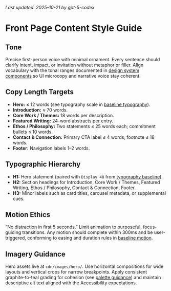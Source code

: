 _Last updated: 2025-10-21 by gpt-5-codex_

# Front Page Content Style Guide

## Tone
Precise first-person voice with minimal ornament. Every sentence should clarify intent, impact, or invitation without metaphor or filler. Align vocabulary with the tonal ranges documented in [design system components](../04-design-system-baseline/components.md) so UI microcopy and narrative voice stay coherent.

## Copy Length Targets
- **Hero:** ≤ 12 words (see typography scale in [baseline typography](../04-design-system-baseline/typography.md)).
- **Introduction:** ≈ 70 words.
- **Core Work / Themes:** 18 words per description.
- **Featured Writing:** 24-word abstracts per entry.
- **Ethos / Philosophy:** Two statements ≤ 25 words each; commitment bullets ≤ 10 words.
- **Contact & Connection:** Primary CTA label ≤ 4 words; footnote ≤ 18 words.
- **Footer:** Navigation labels 1–2 words.

## Typographic Hierarchy
- **H1:** Hero statement (paired with `Display 48` from [typography baseline](../04-design-system-baseline/typography.md)).
- **H2:** Section headings for Introduction, Core Work / Themes, Featured Writing, Ethos / Philosophy, Contact & Connection, Footer.
- **H3:** Minor labels such as card titles, carousel metadata, or supplemental cues.

## Motion Ethics
“No distraction in first 5 seconds.” Limit animation to purposeful, focus-guiding transitions. Any motion should complete within 300ms and be user-triggered, conforming to easing and duration rules in [baseline motion](../04-design-system-baseline/motion.md).

## Imagery Guidance
Hero assets live at `cdn/images/hero/`. Use horizontal compositions for wide layouts and vertical crops for narrow breakpoints. Apply consistent graphite-to-teal grading for cohesion (see [palette guidance](../04-design-system-baseline/palette-graphite-teal.md)) and maintain descriptive alt text aligned with the Accessibility expectations.
